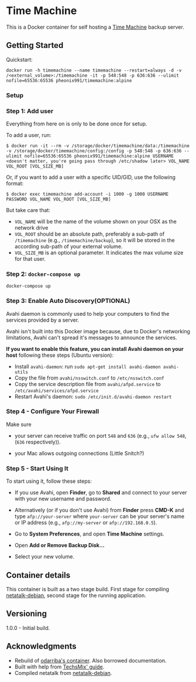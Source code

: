 # Time Machine

This is a Docker container for self hosting a [Time Machine](https://en.wikipedia.org/wiki/Time_Machine_(macOS)) backup server.

## Getting Started

Quickstart:
```
docker run -h timemachine --name timemachine --restart=always -d -v /<external_volume>:/timemachine -it -p 548:548 -p 636:636 --ulimit nofile=65536:65536 pheonix991/timemachine:alpine
```

### Setup


### Step 1: Add user

Everything from here on is only to be done once for setup.

To add a user, run:

```
$ docker run -it --rm -v /storage/docker/timemachine/data:/timemachine -v /storage/docker/timemachine/config:/config -p 548:548 -p 636:636 --ulimit nofile=65536:65536 pheonix991/timemachine:alpine USERNAME <doesn't matter, you're going pass through /etc/shadow later> VOL_NAME VOL_ROOT [VOL_SIZE_MB]
```

Or, if you want to add a user with a specific UID/GID, use the following format:

```
$ docker exec timemachine add-account -i 1000 -g 1000 USERNAME PASSWORD VOL_NAME VOL_ROOT [VOL_SIZE_MB]
```

But take care that:
* `VOL_NAME` will be the name of the volume shown on your OSX as the network drive
* `VOL_ROOT` should be an absolute path, preferably a sub-path of `/timemachine` (e.g., `/timemachine/backup`), so it will be stored in the according sub-path of your external volume.
* `VOL_SIZE_MB` is an optional parameter. It indicates the max volume size for that user.

### Step 2: `docker-compose up`

```
docker-compose up
```

### Step 3: Enable Auto Discovery(OPTIONAL)

Avahi daemon is commonly used to help your computers to find the services provided by a server.

Avahi isn't built into this Docker image because, due to Docker's networking limitations, Avahi can't spread it's messages to announce the services.

**If you want to enable this feature, you can install Avahi daemon on your host** following these steps (Ubuntu version):

* Install `avahi-daemon`: run `sudo apt-get install avahi-daemon avahi-utils`
* Copy the file from `avahi/nsswitch.conf` to `/etc/nsswitch.conf`
* Copy the service description file from `avahi/afpd.service` to `/etc/avahi/services/afpd.service`
* Restart Avahi's daemon: `sudo /etc/init.d/avahi-daemon restart`


### Step 4 - Configure Your Firewall

Make sure

* your server can receive traffic on port `548` and `636` (e.g., `ufw allow 548`, (`636` respectively)).

* your Mac allows outgoing connections (Little Snitch?)



### Step 5 - Start Using It

To start using it, follow these steps:

* If you use Avahi, open **Finder**, go to **Shared** and connect to your server with your new username and password.

* Alternatively (or if you don't use Avahi) from **Finder** press **CMD-K** and type `afp://your-server` where `your-server` can be your server's name or IP address (e.g., `afp://my-server` or `afp://192.168.0.5`).

* Go to **System Preferences**, and open **Time Machine** settings.

* Open **Add or Remove Backup Disk...**

* Select your new volume.

## Container details
This container is built as a two stage build.  First stage for compiling  [netatalk-debian](https://github.com/adiknoth/netatalk-debian), second stage for the running application.

## Versioning

1.0.0 - Initial build.

## Acknowledgments

* Rebuild of [odarriba's container](https://github.com/odarriba/docker-timemachine).  Also borrowed documentation.
* Built with help from [TechsMix' guide](https://techsmix.net/timemachine-backups-debian-8-jessi/).
* Compiled netatalk from [netatalk-debian](https://github.com/adiknoth/netatalk-debian).
